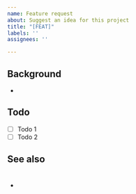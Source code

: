 ```yaml
---
name: Feature request
about: Suggest an idea for this project
title: "[FEAT]"
labels: ''
assignees: ''

---
```


## Background
-

## Todo
- [ ] Todo 1
- [ ] Todo 2

## See also
- #
